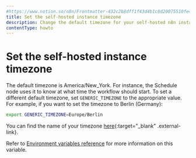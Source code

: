 ```yaml
---
#https://www.notion.so/n8n/Frontmatter-432c2b8dff1f43d4b1c8d20075510fe4
title: Set the self-hosted instance timezone
description: Change the default timezone for your self-hosted n8n instance.
contentType: howto
---
```


# Set the self-hosted instance timezone

The default timezone is America/New_York. For instance, the Schedule node uses it to know at what time the workflow should start. To set a different default timezone, set `GENERIC_TIMEZONE` to the appropriate value. For example, if you want to set the timezone to Berlin (Germany):

```bash
export GENERIC_TIMEZONE=Europe/Berlin
```

You can find the name of your timezone [here](https://momentjs.com/timezone/){:target="_blank" .external-link}.

Refer to [Environment variables reference](/hosting/configuration/environment-variables/timezone-localization.md) for more information on this variable.
